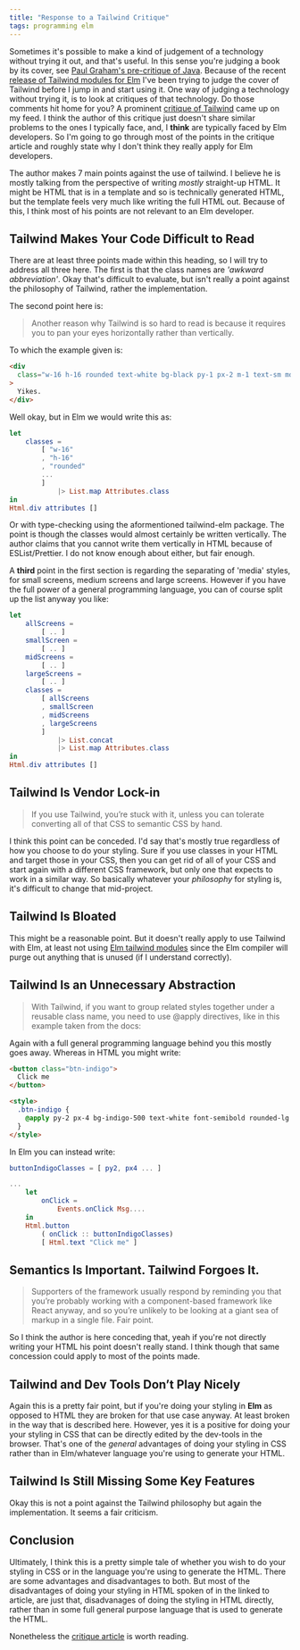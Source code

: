 ```yaml
---
title: "Response to a Tailwind Critique"
tags: programming elm
---
```


Sometimes it's possible to make a kind of judgement of a technology without trying it out, and that's useful. In this sense you're judging a book by its cover, see [Paul Graham's pre-critique of Java](www.paulgraham.com/javacover.html). Because of the recent [release of Tailwind modules for Elm](https://discourse.elm-lang.org/t/elm-tailwind-modules-first-release/6899) I've been trying to judge the cover of Tailwind before I jump in and start using it. One way of judging a technology without trying it, is to look at critiques of that technology. Do those comments hit home for you? A prominent [critique of Tailwind](https://www.aleksandrhovhannisyan.com/blog/why-i-dont-like-tailwind-css/) came up on my feed. I think the author of this critique just doesn't share similar problems to the ones I typically face, and, I **think** are typically faced by Elm developers. So I'm going to go through most of the points in the critique article and roughly state why I don't think they really apply for Elm developers.

The author makes 7 main points against the use of tailwind. I believe he is mostly talking from the perspective of writing *mostly* straight-up HTML. It might be HTML that is in a template and so is technically generated HTML, but the template feels very much like writing the full HTML out. Because of this, I think most of his points are not relevant to an Elm developer.

## Tailwind Makes Your Code Difficult to Read

There are at least three points made within this heading, so I will try to address all three here. The first is that the class names are *'awkward abbreviation'*. Okay that's difficult to evaluate, but isn't really a point against the philosophy of Tailwind, rather the implementation. 

The second point here is:

> Another reason why Tailwind is so hard to read is because it requires you to pan your eyes horizontally rather than vertically. 

To which the example given is:

```html
<div
  class="w-16 h-16 rounded text-white bg-black py-1 px-2 m-1 text-sm md:w-32 md:h-32 md:rounded-md md:text-base lg:w-48 lg:h-48 lg:rounded-lg lg:text-lg"
>
  Yikes.
</div>

```

Well okay, but in Elm we would write this as:


```elm
let
    classes =
        [ "w-16"
        , "h-16"
        , "rounded"
        ...
        ]
            |> List.map Attributes.class
in
Html.div attributes []
```

Or with type-checking using the aformentioned tailwind-elm package. The point is though the classes would almost certainly be written vertically. The author claims that you cannot write them vertically in HTML because of ESList/Prettier. I do not know enough about either, but fair enough.

A **third** point in the first section is regarding the separating of 'media' styles, for small screens, medium screens and large screens. However if you have the full power of a general programming language, you can of course split up the list anyway you like:


```elm
let
    allScreens =
        [ .. ]
    smallScreen =
        [ .. ]
    midScreens =
        [ .. ]
    largeScreens =
        [ .. ]
    classes =
        [ allScreens
        , smallScreen
        , midScreens
        , largeScreens
        ]
            |> List.concat
            |> List.map Attributes.class
in
Html.div attributes []

```

## Tailwind Is Vendor Lock-in

> If you use Tailwind, you’re stuck with it, unless you can tolerate converting all of that CSS to semantic CSS by hand.

I think this point can be conceded. I'd say that's mostly true regardless of how you choose to do your styling. Sure if you use classes in your HTML and target those in your CSS, then you can get rid of all of your CSS and start again with a different CSS framework, but only one that expects to work in a similar way. So basically whatever your *philosophy* for styling is, it's difficult to change that mid-project.

## Tailwind Is Bloated

This might be a reasonable point. But it doesn't really apply to use Tailwind with Elm, at least not using [Elm tailwind modules](https://discourse.elm-lang.org/t/elm-tailwind-modules-first-release/6899) since the Elm compiler will purge out anything that is unused (if I understand correctly). 

## Tailwind Is an Unnecessary Abstraction

> With Tailwind, if you want to group related styles together under a reusable class name, you need to use @apply directives, like in this example taken from the docs:

Again with a full general programming language behind you this mostly goes away. Whereas in HTML you might write:


```html
<button class="btn-indigo">
  Click me
</button>

<style>
  .btn-indigo {
    @apply py-2 px-4 bg-indigo-500 text-white font-semibold rounded-lg shadow-md hover:bg-indigo-700 focus:outline-none focus:ring-2 focus:ring-indigo-400 focus:ring-opacity-75;
  }
</style>

```

In Elm you can instead write:


```elm
buttonIndigoClasses = [ py2, px4 ... ]

...
    let
        onClick =
            Events.onClick Msg....
    in
    Html.button
        ( onClick :: buttonIndigoClasses)
        [ Html.text "Click me" ]

```

## Semantics Is Important. Tailwind Forgoes It.

> Supporters of the framework usually respond by reminding you that you’re probably working with a component-based framework like React anyway, and so you’re unlikely to be looking at a giant sea of markup in a single file. Fair point.

So I think the author is here conceding that, yeah if you're not directly writing your HTML his point doesn't really stand. I think though that same concession could apply to most of the points made. 

## Tailwind and Dev Tools Don’t Play Nicely

Again this is a pretty fair point, but if you're doing your styling in **Elm** as opposed to HTML they are broken for that use case anyway. At least broken in the way that is described here. However, yes it is a positive for doing your your styling in CSS that can be directly edited by the dev-tools in the browser. That's one of the *general* advantages of doing your styling in CSS rather than in Elm/whatever language you're using to generate your HTML.

##  Tailwind Is Still Missing Some Key Features

Okay this is not a point against the Tailwind philosophy but again the implementation.  It seems a fair criticism. 

## Conclusion

Ultimately, I think this is a pretty simple tale of whether you wish to do your styling in CSS or in the language you're using to generate the HTML. There are some advantages and disadvantages to both. But most of the disadvantages of doing your styling in HTML spoken of in the linked to article, are just that, disadvanages of doing the styling in HTML directly, rather than in some full general purpose language that is used to generate the HTML.

Nonetheless the [critique article](https://www.aleksandrhovhannisyan.com/blog/why-i-dont-like-tailwind-css/) is worth reading.
